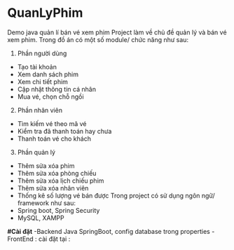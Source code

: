 # QuanLyPhim
Demo java quản lí bán vé xem phim 
Project làm về chủ đề quản lý và bán vé xem phim. Trong đồ án có một số module/ chức năng như sau:
1. Phần người dùng
- Tạo tài khoản
- Xem danh sách phim
- Xem chi tiết phim
- Cập nhật thông tin cá nhân
- Mua vé, chọn chỗ ngồi
2. Phần nhân viên
- Tìm kiếm vé theo mã vé
- Kiểm tra đã thanh toán hay chưa
- Thanh toán vé cho khách
3. Phần quản lý
- Thêm sửa xóa phim
- Thêm sửa xóa phòng chiếu
- Thêm sửa xóa lịch chiếu phim
- Thêm sửa xóa nhân viên
- Thống kê số lượng vé bán được
Trong project có sử dụng ngôn ngữ/ framework như sau:
- Spring boot, Spring Security
- MySQL, XAMPP

**#Cài đặt** 
-Backend Java SpringBoot, config database trong properties 
-FrontEnd : cài đặt tại : 
